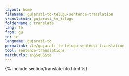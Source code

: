 ```yaml
---
layout: home
fileName: gujarati-to-telugu-sentence-translation
translatein: gujarati_to_telugu
folderName : translate
lang: te
from: gu
to: te
langname: gujarati-to
permalink: /te/gujarati-to-telugu-sentence-translation
tool: sentence-translations
matchurls: en&&gu&&te
---
```

{% include section/translateinto.html %}
